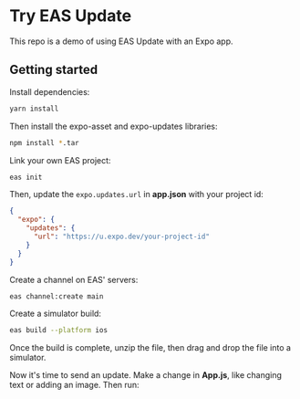 # Try EAS Update

This repo is a demo of using EAS Update with an Expo app.

## Getting started

Install dependencies:

```bash
yarn install
```

Then install the expo-asset and expo-updates libraries:

```bash
npm install *.tar
```

Link your own EAS project:

```bash
eas init
```

Then, update the `expo.updates.url` in **app.json** with your project id:

```json
{
  "expo": {
    "updates": {
      "url": "https://u.expo.dev/your-project-id"
    }
  }
}
```

Create a channel on EAS' servers:

```bash
eas channel:create main
```

Create a simulator build:

```bash
eas build --platform ios
```

Once the build is complete, unzip the file, then drag and drop the file into a simulator.

Now it's time to send an update. Make a change in **App.js**, like changing text or adding an image. Then run:

```bash

```
